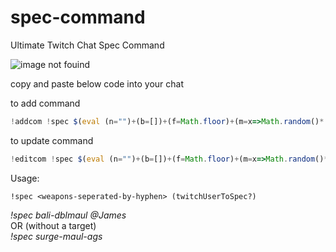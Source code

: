 # spec-command
Ultimate Twitch Chat Spec Command

![image not fouind](https://i.gyazo.com/a99ea91161c8341289692f93e545013a.png)

copy and paste below code into your chat 

to add command
```js
!addcom !spec $(eval (n="")+(b=[])+(f=Math.floor)+(m=x=>Math.random()*(x-1)+1)&&(r=`$(query)`.split(q=' '))[0]&&((w=r[h=0].split(z="-")).join(q)+(o=$(urlfetch json https://tinyurl.com/347jrrxu)).j+(r[1]?r[1]+` on ${n=f(m(120))}`+o.h:"!")+o.o+(k=(w.map(s=>(b=b.concat(Array((v=(o.w[s])).length).fill(s)))&&v>0?[v]:v)).flat().map((x,i)=>m(o.d)>m(o.a[b[i]]||o.s)?o.b[b[i]]||0:(x[0]?j=parseInt((h=x.split(z))[0]):h=0)+f(m(h&&h[1]?h[1]-j:x)))).join(", "))+o.m+(n&&(n<=k.reduce((s,v)=>s+v,0)?o._:o.__)))
```



to update command
```js
!editcom !spec $(eval (n="")+(b=[])+(f=Math.floor)+(m=x=>Math.random()*(x-1)+1)&&(r=`$(query)`.split(q=' '))[0]&&((w=r[h=0].split(z="-")).join(q)+(o=$(urlfetch json https://tinyurl.com/347jrrxu)).j+(r[1]?r[1]+` on ${n=f(m(120))}`+o.h:"!")+o.o+(k=(w.map(s=>(b=b.concat(Array((v=(o.w[s])).length).fill(s)))&&v>0?[v]:v)).flat().map((x,i)=>m(o.d)>m(o.a[b[i]]||o.s)?o.b[b[i]]||0:(x[0]?j=parseInt((h=x.split(z))[0]):h=0)+f(m(h&&h[1]?h[1]-j:x)))).join(", "))+o.m+(n&&(n<=k.reduce((s,v)=>s+v,0)?o._:o.__)))
```


Usage:

`!spec <weapons-seperated-by-hyphen> (twitchUserToSpec?)`

_!spec bali-dblmaul @James_\
OR (without a target)\
_!spec surge-maul-ags_
